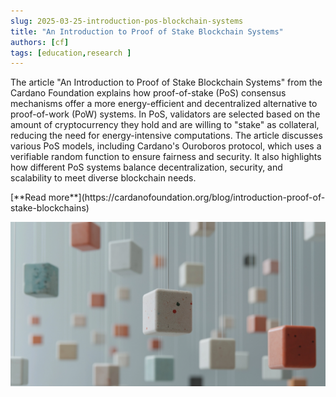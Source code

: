 ```yaml
---
slug: 2025-03-25-introduction-pos-blockchain-systems
title: "An Introduction to Proof of Stake Blockchain Systems"
authors: [cf]
tags: [education,research ]
---
```


The article "An Introduction to Proof of Stake Blockchain Systems" from the Cardano Foundation explains how proof-of-stake (PoS) consensus mechanisms offer a more energy-efficient and decentralized alternative to proof-of-work (PoW) systems. In PoS, validators are selected based on the amount of cryptocurrency they hold and are willing to "stake" as collateral, reducing the need for energy-intensive computations. The article discusses various PoS models, including Cardano's Ouroboros protocol, which uses a verifiable random function to ensure fairness and security. It also highlights how different PoS systems balance decentralization, security, and scalability to meet diverse blockchain needs. 

<div style={{ textAlign: 'right' }}>
 [**Read more**](https://cardanofoundation.org/blog/introduction-proof-of-stake-blockchains) 
</div>

 ![weekly development report](./banner.webp)

